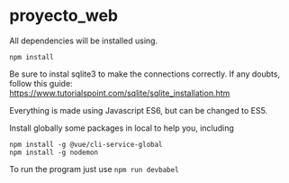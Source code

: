 # proyecto_web

All dependencies will be installed using.
```
npm install
```

Be sure to instal sqlite3 to make the connections correctly. If any doubts, follow this guide: https://www.tutorialspoint.com/sqlite/sqlite_installation.htm

Everything is made using Javascript ES6, but can be changed to ES5.

Install globally some packages in local to help you, including


```
npm install -g @vue/cli-service-global
npm install -g nodemon
```

To run the program just use `npm run devbabel`

